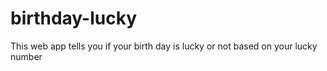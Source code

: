 # birthday-lucky
This web app tells you if your birth day is lucky or not based on your lucky number
